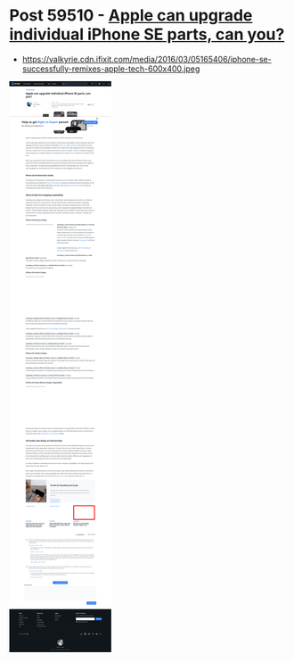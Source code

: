# Post 59510 - [Apple can upgrade individual iPhone SE parts, can you?](https://www.ifixit.com/News/59510/apple-can-upgrade-individual-iphone-se-parts-can-you)

- https://valkyrie.cdn.ifixit.com/media/2016/03/05165406/iphone-se-successfully-remixes-apple-tech-600x400.jpeg

![screencap](screenshots/09334fa9-fa57-4475-8974-b6c414f29e0f.png)
